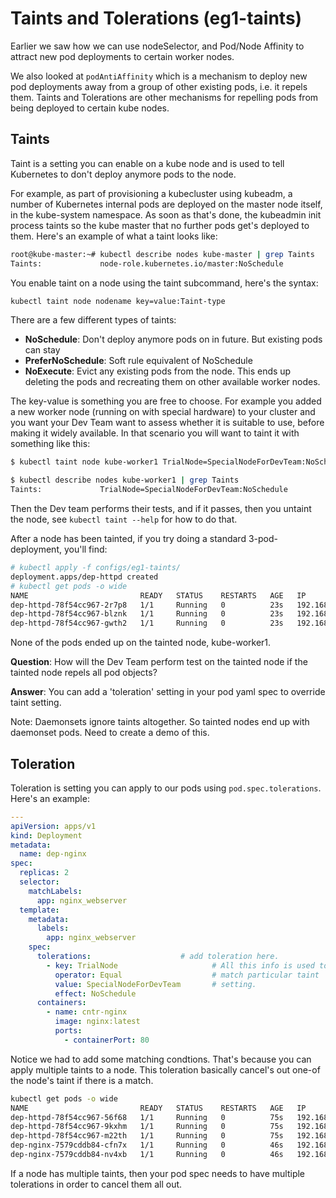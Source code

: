 # Taints and Tolerations (eg1-taints)

Earlier we saw how we can use nodeSelector, and Pod/Node Affinity to attract new pod deployments to certain worker nodes. 

We also looked at `podAntiAffinity` which is a mechanism to deploy new pod deployments away from a group of other existing pods, i.e. it repels them. Taints and Tolerations are other mechanisms for repelling pods from being deployed to certain kube nodes.


## Taints

Taint is a setting you can enable on a kube node and is used to tell Kubernetes to don't deploy anymore pods to the node.

For example, as part of provisioning a kubecluster using kubeadm, a number of Kubernetes internal pods are deployed on the master node itself, in the kube-system namespace. As soon as that's done, the kubeadmin init process taints so the kube master that no further pods get's deployed to them. Here's an example of what a taint looks like:

```bash
root@kube-master:~# kubectl describe nodes kube-master | grep Taints
Taints:             node-role.kubernetes.io/master:NoSchedule
```

You enable taint on a node using the taint subcommand, here's the syntax:

```bash
kubectl taint node nodename key=value:Taint-type
```

There are a few different types of taints:

- **NoSchedule**: Don't deploy anymore pods on in future. But existing pods can stay
- **PreferNoSchedule**: Soft rule equivalent of NoSchedule
- **NoExecute**: Evict any existing pods from the node. This ends up deleting the pods and recreating them on other available worker nodes. 



The key-value is something you are free to choose. For example you added a new worker node (running on with special hardware) to your cluster and you want your Dev Team want to assess whether it is suitable to use, before making it widely available. In that scenario you will want to taint it with something like this:

```bash
$ kubectl taint node kube-worker1 TrialNode=SpecialNodeForDevTeam:NoSchedule

$ kubectl describe nodes kube-worker1 | grep Taints
Taints:             TrialNode=SpecialNodeForDevTeam:NoSchedule
```

Then the Dev team performs their tests, and if it passes, then you untaint the node, see `kubectl taint --help` for how to do that.

After a node has been tainted, if you try doing a standard 3-pod-deployment, you'll find:

```bash
# kubectl apply -f configs/eg1-taints/
deployment.apps/dep-httpd created
# kubectl get pods -o wide
NAME                         READY   STATUS    RESTARTS   AGE   IP             NODE           NOMINATED NODE   READINESS GATES
dep-httpd-78f54cc967-2r7p8   1/1     Running   0          23s   192.168.2.13   kube-worker2   <none>           <none>
dep-httpd-78f54cc967-blznk   1/1     Running   0          23s   192.168.2.12   kube-worker2   <none>           <none>
dep-httpd-78f54cc967-gwth2   1/1     Running   0          23s   192.168.2.14   kube-worker2   <none>           <none>
```

None of the pods ended up on the tainted node, kube-worker1. 


**Question**: How will the Dev Team perform test on the tainted node if the tainted node repels all pod objects?

**Answer**: You can add a 'toleration' setting in your pod yaml spec to override taint setting.  


Note: Daemonsets ignore taints altogether. So tainted nodes end up with daemonset pods. Need to create a demo of this. 

## Toleration

Toleration is setting you can apply to our pods using `pod.spec.tolerations`. Here's an example:


```yaml
---
apiVersion: apps/v1
kind: Deployment
metadata:
  name: dep-nginx
spec:
  replicas: 2
  selector:
    matchLabels:
      app: nginx_webserver
  template:
    metadata:
      labels:
        app: nginx_webserver
    spec: 
      tolerations:                    # add toleration here.
        - key: TrialNode                     # All this info is used to 
          operator: Equal                    # match particular taint 
          value: SpecialNodeForDevTeam       # setting. 
          effect: NoSchedule
      containers:
        - name: cntr-nginx
          image: nginx:latest
          ports:
            - containerPort: 80
```

Notice we had to add some matching condtions. That's because you can apply multiple taints to a node. This toleration basically cancel's out one-of the node's taint if there is a match. 


```bash
kubectl get pods -o wide
NAME                         READY   STATUS    RESTARTS   AGE   IP             NODE           NOMINATED NODE   READINESS GATES
dep-httpd-78f54cc967-56f68   1/1     Running   0          75s   192.168.2.17   kube-worker2   <none>           <none>
dep-httpd-78f54cc967-9kxhm   1/1     Running   0          75s   192.168.2.18   kube-worker2   <none>           <none>
dep-httpd-78f54cc967-m22th   1/1     Running   0          75s   192.168.2.16   kube-worker2   <none>           <none>
dep-nginx-7579cddb84-cfn7x   1/1     Running   0          46s   192.168.1.10   kube-worker1   <none>           <none>
dep-nginx-7579cddb84-nv4xb   1/1     Running   0          46s   192.168.2.19   kube-worker2   <none>           <none>
```
If a node has multiple taints, then your pod spec needs to have multiple tolerations in order to cancel them all out. 























